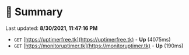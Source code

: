 # 📖 Summary
Last updated: **8/30/2021, 11:47:16 PM**

- `GET` [https://uptimerfree.tk](https://uptimerfree.tk) - **Up** (4075ms)
- `GET` [https://monitoruptimer.tk](https://monitoruptimer.tk) - **Up** (190ms)
